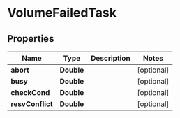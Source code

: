 # VolumeFailedTask

## Properties
Name | Type | Description | Notes
------------ | ------------- | ------------- | -------------
**abort** | **Double** |  |  [optional]
**busy** | **Double** |  |  [optional]
**checkCond** | **Double** |  |  [optional]
**resvConflict** | **Double** |  |  [optional]
